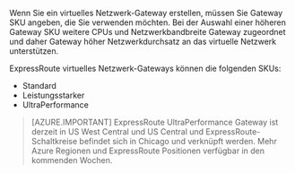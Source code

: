 Wenn Sie ein virtuelles Netzwerk-Gateway erstellen, müssen Sie Gateway SKU angeben, die Sie verwenden möchten. Bei der Auswahl einer höheren Gateway SKU weitere CPUs und Netzwerkbandbreite Gateway zugeordnet und daher Gateway höher Netzwerkdurchsatz an das virtuelle Netzwerk unterstützen. 

ExpressRoute virtuelles Netzwerk-Gateways können die folgenden SKUs: 

- Standard
- Leistungsstarker
- UltraPerformance

>[AZURE.IMPORTANT] ExpressRoute UltraPerformance Gateway ist derzeit in US West Central und US Central und ExpressRoute-Schaltkreise befindet sich in Chicago und verknüpft werden. Mehr Azure Regionen und ExpressRoute Positionen verfügbar in den kommenden Wochen. 